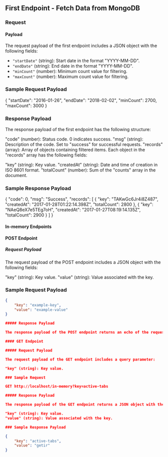 ## First Endpoint - Fetch Data from MongoDB

### Request

#### Payload

The request payload of the first endpoint includes a JSON object with the following fields:

- `"startDate"` (string): Start date in the format "YYYY-MM-DD".
- `"endDate"` (string): End date in the format "YYYY-MM-DD".
- `"minCount"` (number): Minimum count value for filtering.
- `"maxCount"` (number): Maximum count value for filtering.

### Sample Request Payload


{
    "startDate": "2016-01-26",
    "endDate": "2018-02-02",
    "minCount": 2700,
    "maxCount": 3000
}

### Response Payload

The response payload of the first endpoint has the following structure:

"code" (number): Status code. 0 indicates success.
"msg" (string): Description of the code. Set to "success" for successful requests.
"records" (array): Array of objects containing filtered items.
Each object in the "records" array has the following fields:

"key" (string): Key value.
"createdAt" (string): Date and time of creation in ISO 8601 format.
"totalCount" (number): Sum of the "counts" array in the document.

### Sample Response Payload


{
    "code": 0,
    "msg": "Success",
    "records": [
        {
            "key": "TAKwGc6Jr4i8Z487",
            "createdAt": "2017-01-28T01:22:14.398Z",
            "totalCount": 2800
        },
        {
            "key": "NAeQ8eX7e5TEg7oH",
            "createdAt": "2017-01-27T08:19:14.135Z",
            "totalCount": 2900
        }
    ]
}

#### In-memory Endpoints

#### POST Endpoint

##### Request Payload

The request payload of the POST endpoint includes a JSON object with the following fields:

"key" (string): Key value.
"value" (string): Value associated with the key.

### Sample Request Payload
```json
{
    "key": "example-key",
    "value": "example-value"
}

##### Response Payload

The response payload of the POST endpoint returns an echo of the request or an error (if any).

#### GET Endpoint

##### Request Payload

The request payload of the GET endpoint includes a query parameter:

"key" (string): Key value.

### Sample Request

GET http://localhost/in-memory?key=active-tabs

##### Response Payload

The response payload of the GET endpoint returns a JSON object with the following fields:

"key" (string): Key value.
"value" (string): Value associated with the key.

### Sample Response Payload

{
    "key": "active-tabs",
    "value": "getir"
}
